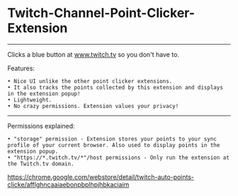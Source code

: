 # Twitch-Channel-Point-Clicker-Extension


-----
Clicks a blue button at www.twitch.tv so you don't have to.


Features:

    • Nice UI unlike the other point clicker extensions.
    • It also tracks the points collected by this extension and displays in the extension popup!
    • Lightweight.
    • No crazy permissions. Extension values your privacy!

------------------------------------------------

Permissions explained:

    • "storage" permission - Extension stores your points to your sync profile of your current browser. Also used to display points in the extension popup.
    • "https://*.twitch.tv/*"/host permissions - Only run the extension at the Twitch.tv domain.


https://chrome.google.com/webstore/detail/twitch-auto-points-clicke/afflghncaaiaebonpbplhpjhbkaciaim
